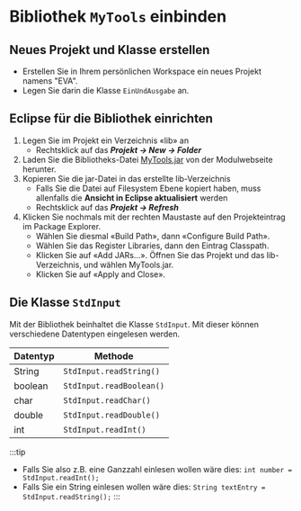 # Bibliothek `MyTools` einbinden

## Neues Projekt und Klasse erstellen

- Erstellen Sie in Ihrem persönlichen Workspace ein neues Projekt namens "EVA". 
- Legen Sie darin die Klasse `EinUndAusgabe` an.

## Eclipse für die Bibliothek einrichten 

1. Legen Sie im Projekt ein Verzeichnis «lib» an
    - Rechtsklick auf das **_Projekt -> New -> Folder_**
2. Laden Sie die Bibliotheks-Datei [MyTools.jar](./) von der Modulwebseite herunter.
3. Kopieren Sie die jar-Datei in das erstellte lib-Verzeichnis
    - Falls Sie die Datei auf Filesystem Ebene kopiert haben, muss allenfalls die **Ansicht in Eclipse aktualisiert** werden
    - Rechtsklick auf das **_Projekt -> Refresh_** 
4. Klicken Sie nochmals mit der rechten Maustaste auf den Projekteintrag im Package Explorer.
    - Wählen Sie diesmal «Build Path», dann «Configure Build Path». 
    - Wählen Sie das Register Libraries, dann den Eintrag Classpath. 
    - Klicken Sie auf «Add JARs...». Öffnen Sie das Projekt und das lib-Verzeichnis, und wählen MyTools.jar. 
    - Klicken Sie auf «Apply and Close».

## Die Klasse `StdInput`

Mit der Bibliothek beinhaltet die Klasse `StdInput`. Mit dieser können verschiedene Datentypen eingelesen werden.

Datentyp | Methode
-- | --
String | `StdInput.readString()`
boolean | `StdInput.readBoolean()`
char  | `StdInput.readChar()`
double | `StdInput.readDouble()`
int | `StdInput.readInt()`

:::tip
- Falls Sie also z.B. eine Ganzzahl einlesen wollen wäre dies: `int number = StdInput.readInt();`
- Falls Sie ein String einlesen wollen wäre dies: `String textEntry = StdInput.readString();`
:::
